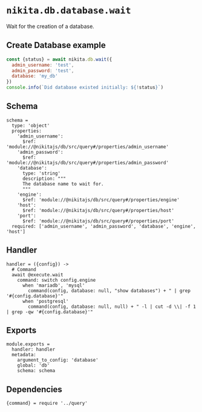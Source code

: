 
# `nikita.db.database.wait`

Wait for the creation of a database.

## Create Database example

```js
const {status} = await nikita.db.wait({
  admin_username: 'test',
  admin_password: 'test',
  database: 'my_db'
})
console.info(`Did database existed initially: ${!status}`)
```

## Schema

    schema =
      type: 'object'
      properties:
        'admin_username':
          $ref: 'module://@nikitajs/db/src/query#/properties/admin_username'
        'admin_password':
          $ref: 'module://@nikitajs/db/src/query#/properties/admin_password'
        'database':
          type: 'string'
          description: """
          The database name to wait for.
          """
        'engine':
          $ref: 'module://@nikitajs/db/src/query#/properties/engine'
        'host':
          $ref: 'module://@nikitajs/db/src/query#/properties/host'
        'port':
          $ref: 'module://@nikitajs/db/src/query#/properties/port'
      required: ['admin_username', 'admin_password', 'database', 'engine', 'host']

## Handler

    handler = ({config}) ->
      # Command
      await @execute.wait
        command: switch config.engine
          when 'mariadb', 'mysql'
            command(config, database: null, "show databases") + " | grep '#{config.database}'"
          when 'postgresql'
            command(config, database: null, null) + " -l | cut -d \\| -f 1 | grep -qw '#{config.database}'"

## Exports

    module.exports =
      handler: handler
      metadata:
        argument_to_config: 'database'
        global: 'db'
        schema: schema

## Dependencies

    {command} = require '../query'
